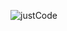![justCode](https://raw.githubusercontent.com/praveenscience/praveenscience/master/images/justCode.gif)
